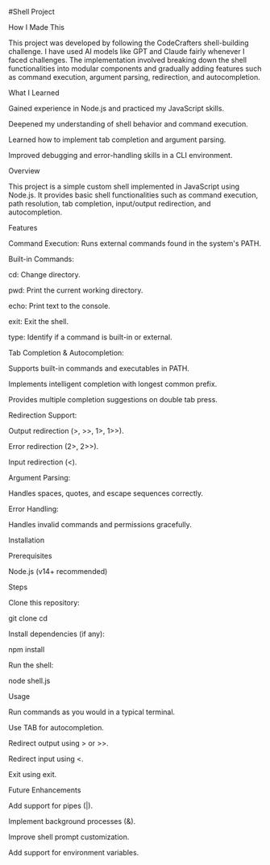 #Shell Project

How I Made This

This project was developed by following the CodeCrafters shell-building challenge. I have used AI models like GPT and Claude fairly whenever I faced challenges. The implementation involved breaking down the shell functionalities into modular components and gradually adding features such as command execution, argument parsing, redirection, and autocompletion.

What I Learned

Gained experience in Node.js and practiced my JavaScript skills.

Deepened my understanding of shell behavior and command execution.

Learned how to implement tab completion and argument parsing.

Improved debugging and error-handling skills in a CLI environment.

Overview

This project is a simple custom shell implemented in JavaScript using Node.js. It provides basic shell functionalities such as command execution, path resolution, tab completion, input/output redirection, and autocompletion.

Features

Command Execution: Runs external commands found in the system's PATH.

Built-in Commands:

cd: Change directory.

pwd: Print the current working directory.

echo: Print text to the console.

exit: Exit the shell.

type: Identify if a command is built-in or external.

Tab Completion & Autocompletion:

Supports built-in commands and executables in PATH.

Implements intelligent completion with longest common prefix.

Provides multiple completion suggestions on double tab press.

Redirection Support:

Output redirection (>, >>, 1>, 1>>).

Error redirection (2>, 2>>).

Input redirection (<).

Argument Parsing:

Handles spaces, quotes, and escape sequences correctly.

Error Handling:

Handles invalid commands and permissions gracefully.

Installation

Prerequisites

Node.js (v14+ recommended)

Steps

Clone this repository:

git clone <repository-url>
cd <repository-folder>

Install dependencies (if any):

npm install

Run the shell:

node shell.js

Usage

Run commands as you would in a typical terminal.

Use TAB for autocompletion.

Redirect output using > or >>.

Redirect input using <.

Exit using exit.

Future Enhancements

Add support for pipes (|).

Implement background processes (&).

Improve shell prompt customization.

Add support for environment variables.



